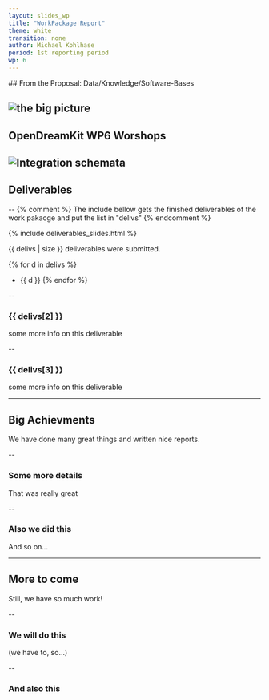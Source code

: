 ```yaml
---
layout: slides_wp
title: "WorkPackage Report"
theme: white
transition: none
author: Michael Kohlhase
period: 1st reporting period
wp: 6
---
```


<section data-markdown data-separator="^---\n" data-separator-vertical="^--\n">
## From the Proposal: Data/Knowledge/Software-Bases

![the big picture](../TheBigPicture.png)
---
## OpenDreamKit WP6 Worshops
![Integration schemata](../three-graphs.png)
--
## Deliverables
--
{% comment %}
The include bellow gets the finished deliverables of the work pakacge and put the list in "delivs"
{% endcomment %}

{% include deliverables_slides.html %}

{{ delivs | size }} deliverables were submitted.

{% for d in delivs %}
- {{ d }}
{% endfor %}

--
### {{ delivs[2] }}

some more info on this deliverable

--
### {{ delivs[3] }}

some more info on this deliverable

---
## Big Achievments

We have done many great things and written nice reports.

--
### Some more details

That was really great

--
### Also we did this

And so on...

---
## More to come

Still, we have so much work!

--
### We will do this

(we have to, so...)

--
### And also this



</section>


